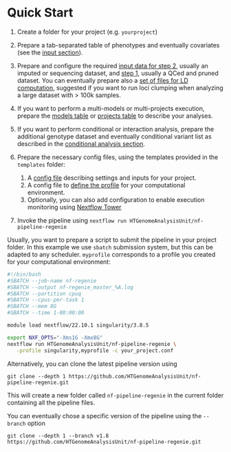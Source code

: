 # Quick Start

1. Create a folder for your project (e.g. `yourproject`)

2. Prepare a tab-separated table of phenotypes and eventually covariates (see the [input section](input-phenotype-file.md)).

3. Prepare and configure the required [input data for step 2](input-full-data.md), usually an imputed or sequencing dataset, and [step 1](input-indep-snps.md), usually a QCed and pruned dataset. You can eventually prepare also a [set of files for LD computation](input-ld-panel.md), suggested if you want to run loci clumping when analyzing a large dataset with > 100k samples.

4. If you want to perform a multi-models or multi-projects execution, prepare the [models table](input-models-table.md) or [projects table](input-projects-table.md) to describe your analyses.

5. If you want to perform conditional or interaction analysis, prepare the additional genotype dataset and eventually conditional variant list as described in the [conditional analysis section](input-conditional-analysis.md).

6. Prepare the necessary config files, using the templates provided in the `templates` folder:
   1. A [config file](main-parameters.md) describing settings and inputs for your project.
   2. A config file to [define the profile](hpc-profile.md) for your computational environment.
   3. Optionally, you can also add configuration to enable execution monitoring using [Nextflow Tower](tower-monitoring.md)

7. Invoke the pipeline using `nextflow run HTGenomeAnalysisUnit/nf-pipeline-regenie`

Usually, you want to prepare a script to submit the pipeline in your project folder. In this example we use `sbatch` submission system, but this can be adapted to any scheduler. `myprofile` corresponds to a profile you created for your computational environment:

```bash
#!/bin/bash
#SBATCH --job-name nf-regenie
#SBATCH --output nf-regenie_master_%A.log
#SBATCH --partition cpuq
#SBATCH --cpus-per-task 1
#SBATCH --mem 8G
#SBATCH --time 1-00:00:00

module load nextflow/22.10.1 singularity/3.8.5

export NXF_OPTS="-Xms1G -Xmx8G" 
nextflow run HTGenomeAnalysisUnit/nf-pipeline-regenie \
   -profile singularity,myprofile -c your_project.conf
```

Alternatively, you can clone the latest pipeline version using

`git clone --depth 1 https://github.com/HTGenomeAnalysisUnit/nf-pipeline-regenie.git`

This will create a new folder called `nf-pipeline-regenie` in the current folder containing all the pipeline files.

You can eventually chose a specific version of the pipeline using the `--branch` option

`git clone --depth 1 --branch v1.8 https://github.com/HTGenomeAnalysisUnit/nf-pipeline-regenie.git`